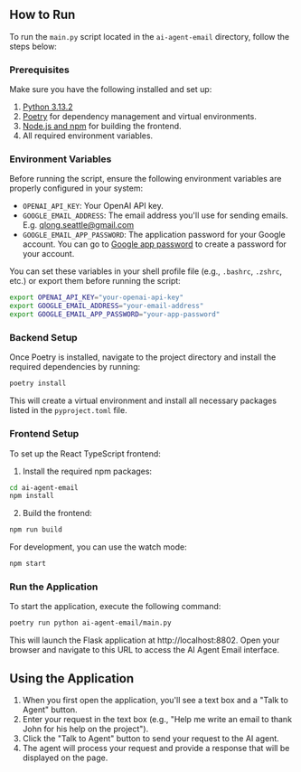 ## How to Run

To run the `main.py` script located in the `ai-agent-email` directory, follow the steps below:

### Prerequisites

Make sure you have the following installed and set up:

1. [Python 3.13.2](https://www.python.org/downloads/)
2. [Poetry](https://python-poetry.org/docs/) for dependency management and virtual environments.
3. [Node.js and npm](https://nodejs.org/) for building the frontend.
4. All required environment variables.

### Environment Variables

Before running the script, ensure the following environment variables are properly configured in your system:

- `OPENAI_API_KEY`: Your OpenAI API key.
- `GOOGLE_EMAIL_ADDRESS`: The email address you'll use for sending emails. E.g. qlong.seattle@gmail.com
- `GOOGLE_EMAIL_APP_PASSWORD`: The application password for your Google account. You can go
  to [Google app password](security.google.com/settings/security/apppasswords) to create a password for your account.

You can set these variables in your shell profile file (e.g., `.bashrc`, `.zshrc`, etc.) or export them before running
the script:

```bash
export OPENAI_API_KEY="your-openai-api-key"
export GOOGLE_EMAIL_ADDRESS="your-email-address"
export GOOGLE_EMAIL_APP_PASSWORD="your-app-password"
```

### Backend Setup

Once Poetry is installed, navigate to the project directory and install the required dependencies by running:

```bash
poetry install
```

This will create a virtual environment and install all necessary packages listed in the `pyproject.toml` file.

### Frontend Setup

To set up the React TypeScript frontend:

1. Install the required npm packages:

```bash
cd ai-agent-email
npm install
```

2. Build the frontend:

```bash
npm run build
```

For development, you can use the watch mode:

```bash
npm start
```

### Run the Application

To start the application, execute the following command:

```bash
poetry run python ai-agent-email/main.py
```

This will launch the Flask application at http://localhost:8802. Open your browser and navigate to this URL to access the AI Agent Email interface.

## Using the Application

1. When you first open the application, you'll see a text box and a "Talk to Agent" button.
2. Enter your request in the text box (e.g., "Help me write an email to thank John for his help on the project").
3. Click the "Talk to Agent" button to send your request to the AI agent.
4. The agent will process your request and provide a response that will be displayed on the page.
